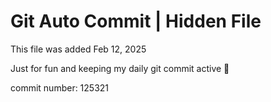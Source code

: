# Git Auto Commit | Hidden File

This file was added Feb 12, 2025

Just for fun and keeping my daily git commit active 🤪

commit number: 125321
